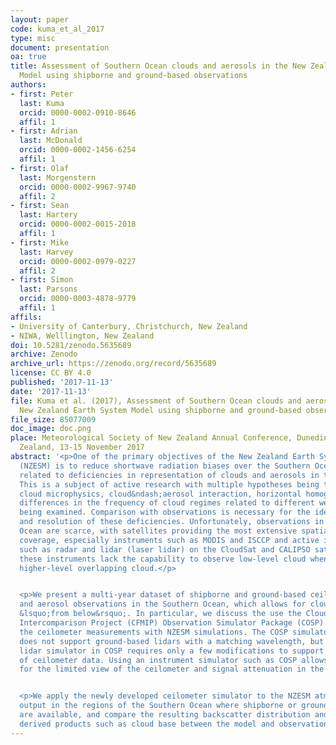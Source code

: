 ```yaml
---
layout: paper
code: kuma_et_al_2017
type: misc
document: presentation
oa: true
title: Assessment of Southern Ocean clouds and aerosols in the New Zealand Earth System
  Model using shipborne and ground-based observations
authors:
- first: Peter
  last: Kuma
  orcid: 0000-0002-0910-8646
  affil: 1
- first: Adrian
  last: McDonald
  orcid: 0000-0002-1456-6254
  affil: 1
- first: Olaf
  last: Morgenstern
  orcid: 0000-0002-9967-9740
  affil: 2
- first: Sean
  last: Hartery
  orcid: 0000-0002-0015-2018
  affil: 1
- first: Mike
  last: Harvey
  orcid: 0000-0002-0979-0227
  affil: 2
- first: Simon
  last: Parsons
  orcid: 0000-0003-4878-9779
  affil: 1
affils:
- University of Canterbury, Christchurch, New Zealand
- NIWA, Welllington, New Zealand
doi: 10.5281/zenodo.5635689
archive: Zenodo
archive_url: https://zenodo.org/record/5635689
license: CC BY 4.0
published: '2017-11-13'
date: '2017-11-13'
file: Kuma et al. (2017), Assessment of Southern Ocean clouds and aerosols in the
  New Zealand Earth System Model using shipborne and ground-based observations.pdf
file_size: 85077009
doc_image: doc.png
place: Meteorological Society of New Zealand Annual Conference, Dunedin, New
  Zealand, 13-15 November 2017
abstract: '<p>One of the primary objectives of the New Zealand Earth System Model
  (NZESM) is to reduce shortwave radiation biases over the Southern Ocean, which are
  related to deficiencies in representation of clouds and aerosols in this region.
  This is a subject of active research with multiple hypotheses being tested including
  cloud microphysics, cloud&ndash;aerosol interaction, horizontal homogeneity and
  differences in the frequency of cloud regimes related to different weather systems
  being examined. Comparison with observations is necessary for the identification
  and resolution of these deficiencies. Unfortunately, observations in the Southern
  Ocean are scarce, with satellites providing the most extensive spatial and temporal
  coverage, especially instruments such as MODIS and ISCCP and active instruments
  such as radar and lidar (laser lidar) on the CloudSat and CALIPSO satellites. However,
  these instruments lack the capability to observe low-level cloud when there is a
  higher-level overlapping cloud.</p>


  <p>We present a multi-year dataset of shipborne and ground-based ceilometer, radar
  and aerosol observations in the Southern Ocean, which allows for cloud to be seen
  &lsquo;from below&rsquo;. In particular, we discuss the use the Cloud Feedback Model
  Intercomparison Project (CFMIP) Observation Simulator Package (COSP) to compare
  the ceilometer measurements with NZESM simulations. The COSP simulator currently
  does not support ground-based lidars with a matching wavelength, but the ACTSIM
  lidar simulator in COSP requires only a few modifications to support the analysis
  of ceilometer data. Using an instrument simulator such as COSP allows us to account
  for the limited view of the ceilometer and signal attenuation in the atmosphere.</p>


  <p>We apply the newly developed ceilometer simulator to the NZESM atmospheric state
  output in the regions of the Southern Ocean where shipborne or ground-based observations
  are available, and compare the resulting backscatter distribution and algorithmically
  derived products such as cloud base between the model and observations.</p>'
---
```

